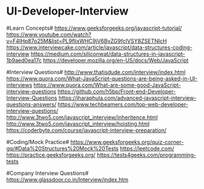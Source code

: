 # UI-Developer-Interview

#Learn Concepts#
https://www.geeksforgeeks.org/javascript-tutorial/
https://www.youtube.com/watch?v=F4IHp87o25M&list=PL9flixWHC9jV6BvZG9fclVSY8ZSETNIcH
https://www.interviewcake.com/article/javascript/data-structures-coding-interview
https://medium.com/siliconwat/data-structures-in-javascript-1b9aed0ea17c
https://developer.mozilla.org/en-US/docs/Web/JavaScript

#Interview Questions#
http://www.thatjsdude.com/interview/index.html
https://www.quora.com/What-JavaScript-questions-are-being-asked-in-UI-interviews
https://www.quora.com/What-are-some-good-JavaScript-interview-questions
https://github.com/h5bp/Front-end-Developer-Interview-Questions
https://jharaphula.com/advanced-javascript-interview-questions-answers/
https://www.techbeamers.com/top-web-developer-interview-questions/
http://www.3two5.com/javascript_interview/inheritence.html
http://www.3two5.com/javascript_interview/hoisting.html
https://coderbyte.com/course/javascript-interview-preparation/

#Coding/Mock Practice#
https://www.geeksforgeeks.org/quiz-corner-gq/#Data%20Structures%20Mock%20Tests
https://leetcode.com/
https://practice.geeksforgeeks.org/
https://tests4geeks.com/programming-tests

#Company Interview Questions#
https://www.glassdoor.co.in/Interview/index.htm
